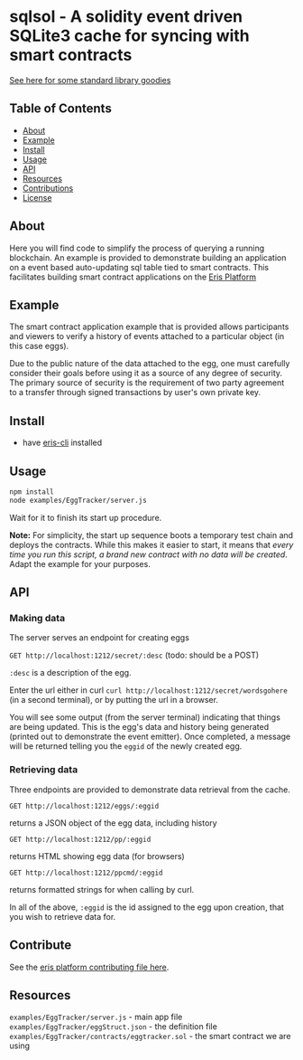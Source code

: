 # sqlsol - A solidity event driven SQLite3 cache for syncing with smart contracts 

[See here for some standard library goodies](examples/EggTracker/contracts/stdlib/)

## Table of Contents
- [About](#about)
- [Example](#example)
- [Install](#install)
- [Usage](#usage)
- [API](#api)
- [Resources](#resources)
- [Contributions](#contributions)
- [License](#license)

## About
Here you will find code to simplify the process of querying a running blockchain. An example is provided to demonstrate building an application on a event based auto-updating sql table tied to smart contracts. This facilitates building smart contract applications on the [Eris Platform](https://github.com/eris-ltd/eris-cli)

## Example
The smart contract application example that is provided allows participants and viewers to verify a history of events attached to a particular object (in this case eggs). 

Due to the public nature of the data attached to the egg, one must carefully consider their goals before using it as a source of any degree of security. The primary source of security is the requirement of two party agreement to a transfer through signed transactions by user's own private key.

## Install
- have [eris-cli](https://docs.erisindustries.com/tutorials/getting-started/) installed

## Usage

```bash
npm install
node examples/EggTracker/server.js
```

Wait for it to finish its start up procedure. 

**Note:** For simplicity, the start up sequence boots a temporary test chain and deploys the contracts. While this makes it easier to start, it means that *every time you run this script, a brand new contract with no data will be created*. Adapt the example for your purposes.

## API

### Making data

The server serves an endpoint for creating eggs

`GET http://localhost:1212/secret/:desc`
(todo: should be a POST)

`:desc` is a description of the egg. 

Enter the url either in curl `curl http://localhost:1212/secret/wordsgohere`
(in a second terminal), or by putting the url in a browser.

You will see some output (from the server terminal) indicating that things are being updated. This is the egg's data and history being generated (printed out to demonstrate the event emitter). Once completed, a message will be returned telling you the `eggid` of the newly created egg.

### Retrieving data

Three endpoints are provided to demonstrate data retrieval from the cache.

`GET http://localhost:1212/eggs/:eggid`

returns a JSON object of the egg data, including history

`GET http://localhost:1212/pp/:eggid`

returns HTML showing egg data (for browsers)

`GET http://localhost:1212/ppcmd/:eggid`

returns formatted strings for when calling by curl.

In all of the above, `:eggid` is the id assigned to the egg upon creation, that you wish to retrieve data for.

## Contribute
See the [eris platform contributing file here](https://github.com/eris-ltd/coding/blob/master/github/CONTRIBUTING.md).

## Resources
`examples/EggTracker/server.js` - main app file
`examples/EggTracker/eggStruct.json` - the definition file
`examples/EggTracker/contracts/eggtracker.sol` - the smart contract we are using


